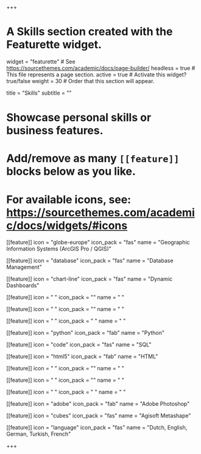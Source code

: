 +++
# A Skills section created with the Featurette widget.
widget = "featurette"  # See https://sourcethemes.com/academic/docs/page-builder/
headless = true  # This file represents a page section.
active = true  # Activate this widget? true/false
weight = 30  # Order that this section will appear.

title = "Skills"
subtitle = ""

# Showcase personal skills or business features.
# 
# Add/remove as many `[[feature]]` blocks below as you like.
# 
# For available icons, see: https://sourcethemes.com/academic/docs/widgets/#icons

[[feature]]
  icon = "globe-europe"
  icon_pack = "fas"
  name = "Geographic Information Systems (ArcGIS Pro / QGIS)"

[[feature]]
  icon = "database"
  icon_pack = "fas"
  name = "Database Management"

[[feature]]
  icon = "chart-line"
  icon_pack = "fas"
  name = "Dynamic Dashboards"

[[feature]]
  icon = " "
  icon_pack = ""
  name = " "

[[feature]]
  icon = " "
  icon_pack = ""
  name = " "

[[feature]]
  icon = " "
  icon_pack = " "
  name = " "


[[feature]]
  icon = "python"
  icon_pack = "fab"
  name = "Python"

[[feature]]
  icon = "code"
  icon_pack = "fas"
  name = "SQL"

[[feature]]
  icon = "html5"
  icon_pack = "fab"
  name = "HTML"

[[feature]]
  icon = " "
  icon_pack = ""
  name = " "

[[feature]]
  icon = " "
  icon_pack = ""
  name = " "

[[feature]]
  icon = " "
  icon_pack = " "
  name = " "

[[feature]]
  icon = "adobe"
  icon_pack = "fab"
  name = "Adobe Photoshop"

[[feature]]
  icon = "cubes"
  icon_pack = "fas"
  name = "Agisoft Metashape"

[[feature]]
  icon = "language"
  icon_pack = "fas"
  name = "Dutch, English, German, Turkish, French"


+++
